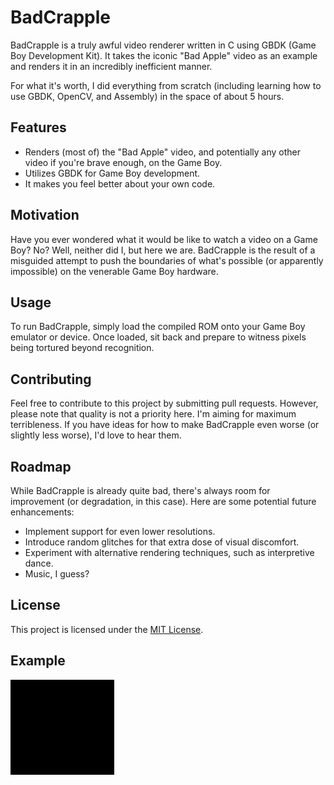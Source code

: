 # BadCrapple

BadCrapple is a truly awful video renderer written in C using GBDK (Game Boy Development Kit). It takes the iconic "Bad Apple" video as an example and renders it in an incredibly inefficient manner.

For what it's worth, I did everything from scratch (including learning how to use GBDK, OpenCV, and Assembly) in the space of about 5 hours.

## Features

- Renders (most of) the "Bad Apple" video, and potentially any other video if you're brave enough, on the Game Boy.
- Utilizes GBDK for Game Boy development.
- It makes you feel better about your own code.

## Motivation

Have you ever wondered what it would be like to watch a video on a Game Boy? No? Well, neither did I, but here we are. BadCrapple is the result of a misguided attempt to push the boundaries of what's possible (or apparently impossible) on the venerable Game Boy hardware.

## Usage

To run BadCrapple, simply load the compiled ROM onto your Game Boy emulator or device. Once loaded, sit back and prepare to witness pixels being tortured beyond recognition.

## Contributing

Feel free to contribute to this project by submitting pull requests. However, please note that quality is not a priority here. I'm aiming for maximum terribleness. If you have ideas for how to make BadCrapple even worse (or slightly less worse), I'd love to hear them.

## Roadmap

While BadCrapple is already quite bad, there's always room for improvement (or degradation, in this case). Here are some potential future enhancements:

- Implement support for even lower resolutions.
- Introduce random glitches for that extra dose of visual discomfort.
- Experiment with alternative rendering techniques, such as interpretive dance.
- Music, I guess?

## License

This project is licensed under the [MIT License](LICENSE).

## Example

![BadCrApple in action](BAgif.gif)

